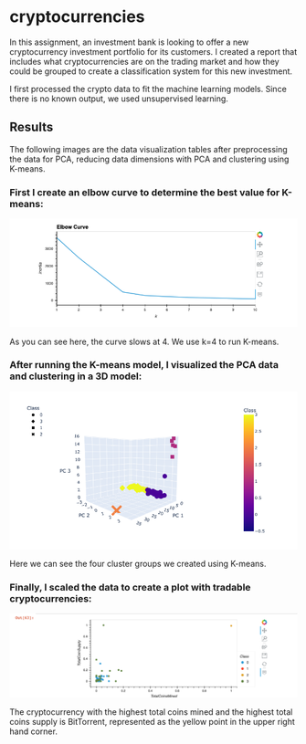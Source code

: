 # cryptocurrencies

In this assignment, an investment bank is looking to offer a new cryptocurrency investment portfolio for its customers. I created a report that includes what cryptocurrencies are on the trading market and how they could be grouped to create a classification system for this new investment. 

I first processed the crypto data to fit the machine learning models. Since there is no known output, we used unsupervised learning. 

## Results
The following images are the data visualization tables after preprocessing the data for PCA, reducing data dimensions with PCA and clustering using K-means.

### First I create an elbow curve to determine the best value for K-means:
![kmeans](resources/kcluster.png)

As you can see here, the curve slows at 4. We use k=4 to run K-means.

### After running the K-means model, I visualized the PCA data and clustering in a 3D model:
![3D](resources/3Dscatter.png)


Here we can see the four cluster groups we created using K-means. 

### Finally, I scaled the data to create a plot with tradable cryptocurrencies:
![scatter](resources/scatter.png)

The cryptocurrency with the highest total coins mined and the highest total coins supply is BitTorrent, represented as the yellow point in the upper right hand corner.  
